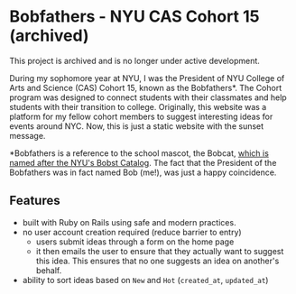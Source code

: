 # Bobfathers - NYU CAS Cohort 15 (archived)

This project is archived and is no longer under active development.

During my sophomore year at NYU, I was the President of NYU College of Arts and
Science (CAS) Cohort 15, known as the Bobfathers*. The Cohort program was
designed to connect students with their classmates and help students with their
transition to college. Originally, this website was a platform for my fellow
cohort members to suggest interesting ideas for events around NYC. Now, this is
just a static website with the sunset message.

*Bobfathers is a reference to the school mascot, the Bobcat, [which is named
after the NYU's Bobst
Catalog](https://gonyuathletics.com/sports/2008/8/21/FAQ.aspx?id=1039). The
fact that the President of the Bobfathers was in fact named Bob (me!), was
just a happy coincidence.


## Features

- built with Ruby on Rails using safe and modern practices.
- no user account creation required (reduce barrier to entry)
  + users submit ideas through a form on the home page
  + it then emails the user to ensure that they actually want to suggest this
    idea. This ensures that no one suggests an idea on another's behalf.
- ability to sort ideas based on `New` and `Hot` (`created_at`, `updated_at`)
